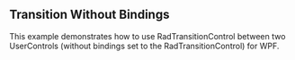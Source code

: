 ## Transition Without Bindings
This example demonstrates how to use RadTransitionControl between two UserControls (without bindings set to the RadTransitionControl) for WPF.

[//]: <keywords: SlideAndZoomTransition, RadDocking, RadScheduleView>